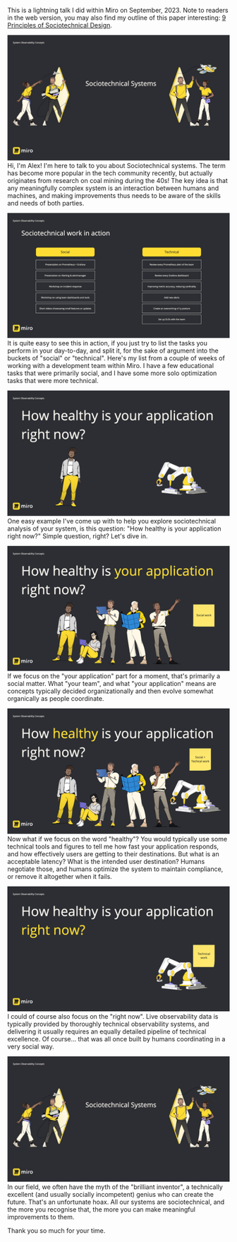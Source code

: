 This is a lightning talk I did within Miro on September, 2023. Note to readers in the web version, you may also find my outline of this paper interesting: [9 Principles of Sociotechnical Design](9%20Principles%20of%20Sociotechnical%20Design.md).

![](../media/Sociotechnical1.jpg)
Hi, I'm Alex! I'm here to talk to you about Sociotechnical systems. The term has become more popular in the tech community recently, but actually originates from research on coal mining during the 40s! The key idea is that any meaningfully complex system is an interaction between humans and machines, and making improvements thus needs to be aware of the skills and needs of both parties.


![](../media/Pasted%20image%2020241127165446.png)
It is quite easy to see this in action, if you just try to list the tasks you perform in your day-to-day, and split it, for the sake of argument into the buckets of "social" or "technical". Here's my list from a couple of weeks of working with a development team within Miro. I have a few educational tasks that were primarily social, and I have some more solo optimization tasks that were more technical.


![](../media/Pasted%20image%2020241127165500.png)
One easy example I've come up with to help you explore sociotechnical analysis of your system, is this question: "How healthy is your application right now?" Simple question, right? Let's dive in.


![](../media/Pasted%20image%2020241127165508.png)
If we focus on the "your application" part for a moment, that's primarily a social matter. What "your team", and what "your application" means are concepts typically decided organizationally and then evolve somewhat organically as people coordinate.


![](../media/Pasted%20image%2020241127165516.png)
Now what if we focus on the word "healthy"? You would typically use some technical tools and figures to tell me how fast your application responds, and how effectively users are getting to their destinations. But what is an acceptable latency? What is the intended user destination? Humans negotiate those, and humans optimize the system to maintain compliance, or remove it altogether when it fails.


![](../media/Pasted%20image%2020241127165523.png)
I could of course also focus on the "right now". Live observability data is typically provided by thoroughly technical observability systems, and delivering it usually requires an equally detailed pipeline of technical excellence. Of course... that was all once built by humans coordinating in a very social way.


![](../media/Sociotechnical1.jpg)
In our field, we often have the myth of the "brilliant inventor", a technically excellent (and usually socially incompetent) genius who can create the future. That's an unfortunate hoax. All our systems are sociotechnical, and the more you recognise that, the more you can make meaningful improvements to them. 

Thank you so much for your time.